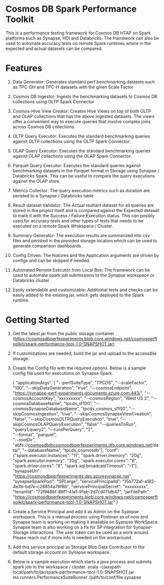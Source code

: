 # Cosmos DB Spark Performance Toolkit

This is a performance testing framework for Cosmos DB HTAP on Spark platforms such as Synapse, HDI and Databricks. The framework can also be used to automate accuracy tests on remote Spark runtimes where in the expected and actual datasets can be compared.

# Features
1. Data Generator: Generates standard perf benchmarking datasets such as TPC-DH and TPC-H datasets with the given Scale Factor

2. Cosmos DB Ingestor: Ingests the benchmarking datasets to Cosmos DB collections using OLTP Spark Connector

3. Cosmos-Hive View Creator: Creates Hive Views on top of both OLTP and OLAP collections that has the above ingested datasets. The views offer a convenient way to execute queries that involve complex joins across Cosmos DB collections. 

4. OLTP Query Executor: Executes the standard benchmarking queries against OLTP collections using the OLTP Spark Connector. 

5. OLAP Query Executor: Executes the standard benchmarking queries against OLAP collections using the OLAP Spark Connector. 

6. Parquet Query Executor: Executes the standard queries against benchmarking datasets in the Parquet format in Storage using Synapse / Databricks Spark. This can be useful to compare the query executions against the OLAP store. 

7. Metrics Collector: The query execution metrics such as duration are peristed to a Synapse / Databricks table

8. Result dataset Validator: The Actual reultant dataset for all queries are stored in the project itself and is compared against the Expected dataset to mark it with the Success / Failure Execution status. This can posibly used for accuracy tests and other types of tests that needs to be executed on a remote Spark Wrokspace / Cluster.

9. Summary Generator: The execution results are summarized into csv files and peristed in the provided storage location which can be used to generate comparison dashboards.

10. Config Driven: The features and the Application arguments are driven by configs and can be skipped if needed. 

11. Automated Remote Executor from Local Box: The framework can be used to automate spark job submissions to the Synapse workspace or Databricks cluster

12. Easily extendable and customizable: Additional tests and checks can be easily added to the existing jar, which gets deployed to the Spark runtime. 


# Getting Started

1. Get the latest jar from the public storage container (https://cosmosdbperfexperiments.blob.core.windows.net/cosmosperftoolkit/spark-performance-tool-1.0-SNAPSHOT.jar)
2. If customizations are needed, build the jar and upload to the accessible storage. 
3. Create the Config file with the required options. Below is a sample config file used for executions on Synapse Spark.

    {
	"applicationArgs": [
		"--perfSuiteType",
		"TPCDS",
		"--scaleFactor",
		"100",
		"--skipDataGeneration",
		"true",	
		"--cosmosEndpoint",
		"https://synapse-perf-experiments.documents.azure.com:443/",
		"--cosmosAccountKey",
		"xxxxxxxxx",
		"--cosmosRegion",
		"West US 2",
		"--cosmosDatabaseName",
		"tpcds_sf100",
		"--cosmosSynapseDatabaseName",
		"tpcds_cosmos_sf100",
		"--skipCosmosIngestion",
		"true",
		"--skipCosmosSynapseViewCreation",
		"false",
		"--skipCosmosOLTPQueryExecution",
		"true",
		"--skipCosmosOLAPQueryExecution",
		"false"	
		"--queriesToRun",
		"query1,query2",
		"--runsPerQuery",
		"2",	
		"--format",
		"parquet",	
		"--rootDir",
		"abfs://cosmosdb@cosmosdbperfexperiments.dfs.core.windows.net/data/",
		"--databaseName",
		"tpcds_cosmosdb"],
	"conf": {"spark.executor.instances": "11",
		  "spark.driver.memory": "20g",
		  "spark.executor.memory": "20g",
		  "spark.executor.cores": "8",
		  "spark.driver.cores": "8",
		  "spark.sql.broadcastTimeout": "-1"},
	"synapseUri": "https://cosmosdbperfexperiments.dev.azuresynapse.net",
	"synapseSparkPool": "SPLarge",
	"servicePrincipalId": "15b772a1-a182-4e3b-bd7e-c28854a76f8b",
	"servicePrincipalSecret": "xxxxxxxxx",
	"tenantId": "72f988bf-86f1-41af-91ab-2d7cd011db47",
	"jarFilePath": "https://cosmosdbperfexperiments.blob.core.windows.net/cosmosperftoolkit/spark-performance-tool-1.0-SNAPSHOT.jar"
}

4. Create a Service Principal and add it as Admin on the Syanpse workspace. This is a manual process using Postman as of now and Synapse team is working on making it available on Syanpse WorkSpace. Synapse team is also working on a fix for SP integration for Synapse-Storage interactions. The user token can be used as a work around. Please reach out if more info is needed on the workaround.  

5. Add this service principal as Storage Blob Data Contributor to the default storage account on Synapse workspace. 

6. Below is a sample execution which starts a java process and submits spark job to the workspace / cluster.
   scala -classpath local/path/to/jar/spark-performance-tool-1.0-SNAPSHOT.jar ms.runners.PerformanceSuiteRunner /path/to/conf/file synapse



 